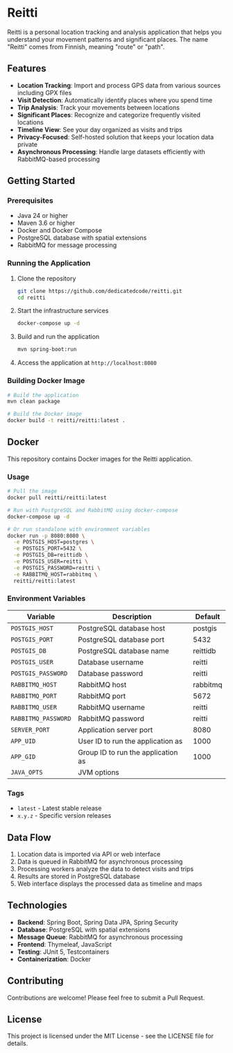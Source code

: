 # Reitti

Reitti is a personal location tracking and analysis application that helps you understand your movement patterns and significant places. The name "Reitti" comes from Finnish, meaning "route" or "path".

## Features

- **Location Tracking**: Import and process GPS data from various sources including GPX files
- **Visit Detection**: Automatically identify places where you spend time
- **Trip Analysis**: Track your movements between locations
- **Significant Places**: Recognize and categorize frequently visited locations
- **Timeline View**: See your day organized as visits and trips
- **Privacy-Focused**: Self-hosted solution that keeps your location data private
- **Asynchronous Processing**: Handle large datasets efficiently with RabbitMQ-based processing

## Getting Started

### Prerequisites

- Java 24 or higher
- Maven 3.6 or higher
- Docker and Docker Compose
- PostgreSQL database with spatial extensions
- RabbitMQ for message processing

### Running the Application

1. Clone the repository
   ```bash
   git clone https://github.com/dedicatedcode/reitti.git
   cd reitti
   ```

2. Start the infrastructure services
   ```bash
   docker-compose up -d
   ```

3. Build and run the application
   ```bash
   mvn spring-boot:run
   ```

4. Access the application at `http://localhost:8080`

### Building Docker Image

```bash
# Build the application
mvn clean package

# Build the Docker image
docker build -t reitti/reitti:latest .
```

## Docker

This repository contains Docker images for the Reitti application.

### Usage

```bash
# Pull the image
docker pull reitti/reitti:latest

# Run with PostgreSQL and RabbitMQ using docker-compose
docker-compose up -d

# Or run standalone with environment variables
docker run -p 8080:8080 \
  -e POSTGIS_HOST=postgres \
  -e POSTGIS_PORT=5432 \
  -e POSTGIS_DB=reittidb \
  -e POSTGIS_USER=reitti \
  -e POSTGIS_PASSWORD=reitti \
  -e RABBITMQ_HOST=rabbitmq \
  reitti/reitti:latest
```

### Environment Variables

| Variable | Description | Default |
|----------|-------------|---------|
| `POSTGIS_HOST` | PostgreSQL database host | postgis |
| `POSTGIS_PORT` | PostgreSQL database port | 5432 |
| `POSTGIS_DB` | PostgreSQL database name | reittidb |
| `POSTGIS_USER` | Database username | reitti |
| `POSTGIS_PASSWORD` | Database password | reitti |
| `RABBITMQ_HOST` | RabbitMQ host | rabbitmq |
| `RABBITMQ_PORT` | RabbitMQ port | 5672 |
| `RABBITMQ_USER` | RabbitMQ username | reitti |
| `RABBITMQ_PASSWORD` | RabbitMQ password | reitti |
| `SERVER_PORT` | Application server port | 8080 |
| `APP_UID` | User ID to run the application as | 1000 |
| `APP_GID` | Group ID to run the application as | 1000 |
| `JAVA_OPTS` | JVM options | |

### Tags

- `latest` - Latest stable release
- `x.y.z` - Specific version releases

## Data Flow

1. Location data is imported via API or web interface
2. Data is queued in RabbitMQ for asynchronous processing
3. Processing workers analyze the data to detect visits and trips
4. Results are stored in PostgreSQL database
5. Web interface displays the processed data as timeline and maps

## Technologies

- **Backend**: Spring Boot, Spring Data JPA, Spring Security
- **Database**: PostgreSQL with spatial extensions
- **Message Queue**: RabbitMQ for asynchronous processing
- **Frontend**: Thymeleaf, JavaScript
- **Testing**: JUnit 5, Testcontainers
- **Containerization**: Docker

## Contributing

Contributions are welcome! Please feel free to submit a Pull Request.

## License

This project is licensed under the MIT License - see the LICENSE file for details.
